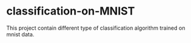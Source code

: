 # classification-on-MNIST
This project  contain different type of classification algorithm trained on mnist data.

